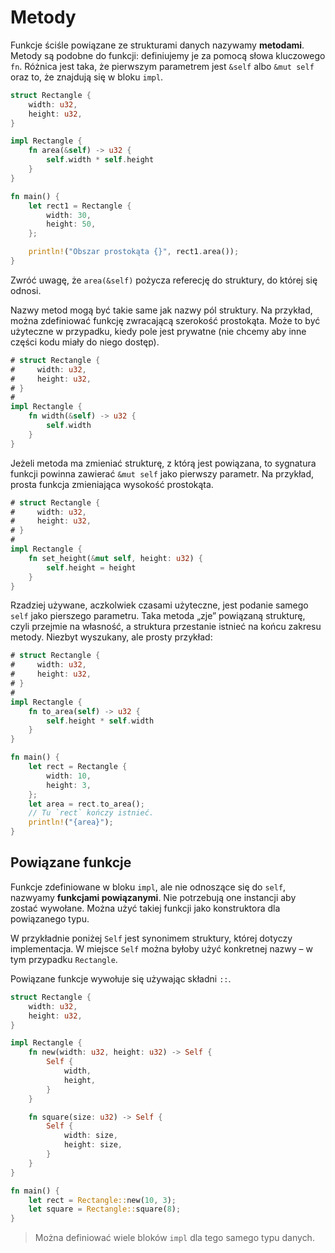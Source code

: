 # Metody

Funkcje ściśle powiązane ze strukturami danych nazywamy **metodami**. Metody są podobne do funkcji:
definiujemy je za pomocą słowa kluczowego `fn`. Różnica jest taka, że pierwszym parametrem jest
`&self` albo `&mut self` oraz to, że znajdują się w bloku `impl`.

```rust
struct Rectangle {
    width: u32,
    height: u32,
}

impl Rectangle {
    fn area(&self) -> u32 {
        self.width * self.height
    }
}

fn main() {
    let rect1 = Rectangle {
        width: 30,
        height: 50,
    };

    println!("Obszar prostokąta {}", rect1.area());
}
```

Zwróć uwagę, że `area(&self)` pożycza referecję do struktury, do której się odnosi.

Nazwy metod mogą być takie same jak nazwy pól struktury. Na przykład, można zdefiniować funkcję
zwracającą szerokość prostokąta. Może to być użyteczne w przypadku, kiedy pole jest prywatne (nie
chcemy aby inne części kodu miały do niego dostęp).

```rust
# struct Rectangle {
#     width: u32,
#     height: u32,
# }
#
impl Rectangle {
    fn width(&self) -> u32 {
        self.width
    }
}
```

Jeżeli metoda ma zmieniać strukturę, z którą jest powiązana, to sygnatura funkcji powinna zawierać
`&mut self` jako pierwszy parametr. Na przykład, prosta funkcja zmieniająca wysokość prostokąta.

```rust
# struct Rectangle {
#     width: u32,
#     height: u32,
# }
#
impl Rectangle {
    fn set_height(&mut self, height: u32) {
        self.height = height
    }
}
```

Rzadziej używane, aczkolwiek czasami użyteczne, jest podanie samego `self` jako pierszego parametru.
Taka metoda „zje” powiązaną strukturę, czyli przejmie na własność, a struktura przestanie istnieć
na końcu zakresu metody. Niezbyt wyszukany, ale prosty przykład:

```rust
# struct Rectangle {
#     width: u32,
#     height: u32,
# }
#
impl Rectangle {
    fn to_area(self) -> u32 {
        self.height * self.width
    }
}

fn main() {
    let rect = Rectangle {
        width: 10,
        height: 3,
    };
    let area = rect.to_area();
    // Tu `rect` kończy istnieć.
    println!("{area}");
}
```

## Powiązane funkcje

Funkcje zdefiniowane w bloku `impl`, ale nie odnoszące się do `self`, nazwyamy **funkcjami
powiązanymi**. Nie potrzebują one instancji aby zostać wywołane. Można użyć takiej funkcji jako
konstruktora dla powiązanego typu.

W przykładnie poniżej `Self` jest synonimem struktury, której dotyczy implementacja. W miejsce
`Self` można byłoby użyć konkretnej nazwy – w tym przypadku `Rectangle`.

Powiązane funkcje wywołuje się używając składni `::`.

```rust
struct Rectangle {
    width: u32,
    height: u32,
}

impl Rectangle {
    fn new(width: u32, height: u32) -> Self {
        Self {
            width,
            height,
        }
    }

    fn square(size: u32) -> Self {
        Self {
            width: size,
            height: size,
        }
    }
}

fn main() {
    let rect = Rectangle::new(10, 3);
    let square = Rectangle::square(8);
}
```

> Można definiować wiele bloków `impl` dla tego samego typu danych.
